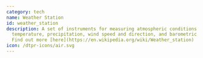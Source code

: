 ```yaml
---
category: tech
name: Weather Station
id: weather_station
description: A set of instruments for measuring atmospheric conditions such as
  temperature, precipitation, wind speed and direction, and barometric pressure.
  Find out more [here](https://en.wikipedia.org/wiki/Weather_station)
icon: /dtpr-icons/air.svg
---
```

